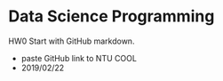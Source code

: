 # Data Science Programming

HW0 Start with GitHub markdown.

* paste GitHub link to NTU COOL
* 2019/02/22